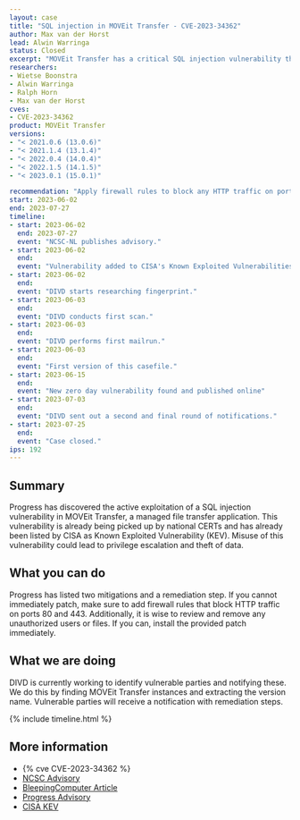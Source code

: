 ```yaml
---
layout: case
title: "SQL injection in MOVEit Transfer - CVE-2023-34362"
author: Max van der Horst
lead: Alwin Warringa
status: Closed
excerpt: "MOVEit Transfer has a critical SQL injection vulnerability that is actively exploited for data theft."
researchers:
- Wietse Boonstra
- Alwin Warringa
- Ralph Horn
- Max van der Horst
cves:
- CVE-2023-34362
product: MOVEit Transfer
versions: 
- "< 2021.0.6 (13.0.6)"
- "< 2021.1.4 (13.1.4)"
- "< 2022.0.4 (14.0.4)"
- "< 2022.1.5 (14.1.5)"
- "< 2023.0.1 (15.0.1)"

recommendation: "Apply firewall rules to block any HTTP traffic on ports 80 and 443 until patch installment, review and delete any unauthorized users and files, install the provided patch."
start: 2023-06-02
end: 2023-07-27
timeline:
- start: 2023-06-02
  end: 2023-07-27
  event: "NCSC-NL publishes advisory."
- start: 2023-06-02
  end:
  event: "Vulnerability added to CISA's Known Exploited Vulnerabilities."
- start: 2023-06-02
  end:
  event: "DIVD starts researching fingerprint."
- start: 2023-06-03
  end:
  event: "DIVD conducts first scan."
- start: 2023-06-03
  end:
  event: "DIVD performs first mailrun."
- start: 2023-06-03
  end:
  event: "First version of this casefile."
- start: 2023-06-15
  end:
  event: "New zero day vulnerability found and published online"
- start: 2023-07-03
  end:
  event: "DIVD sent out a second and final round of notifications."
- start: 2023-07-25
  end:
  event: "Case closed."
ips: 192
---
```


## Summary

Progress has discovered the active exploitation of a SQL injection vulnerability in MOVEit Transfer, a managed file transfer application. This vulnerability is already being picked up by national CERTs and has already been listed by CISA as Known Exploited Vulnerability (KEV). Misuse of this vulnerability could lead to privilege escalation and theft of data.

## What you can do

Progress has listed two mitigations and a remediation step. If you cannot immediately patch, make sure to add firewall rules that block HTTP traffic on ports 80 and 443. Additionally, it is wise to review and remove any unauthorized users or files. If you can, install the provided patch immediately. 

## What we are doing

DIVD is currently working to identify vulnerable parties and notifying these. We do this by finding MOVEit Transfer instances and extracting the version name. Vulnerable parties will receive a notification with remediation steps.

{% include timeline.html %}

## More information

* {% cve CVE-2023-34362 %}
* [NCSC Advisory](https://www.ncsc.nl/actueel/advisory?id=NCSC%2D2023%2D0268)
* [BleepingComputer Article](https://www.bleepingcomputer.com/news/security/new-moveit-transfer-zero-day-mass-exploited-in-data-theft-attacks/amp/)
* [Progress Advisory](https://community.progress.com/s/article/MOVEit-Transfer-Critical-Vulnerability-15June2023)
* [CISA KEV](https://www.cisa.gov/known-exploited-vulnerabilities-catalog)
